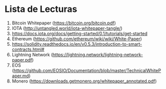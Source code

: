 # Lista de Lecturas

1. Bitcoin Whitepaper (https://bitcoin.org/bitcoin.pdf)
2. IOTA (http://untangled.world/iota-whitepaper-tangle/)
3. https://docs.iota.org/docs/getting-started/0.1/tutorials/get-started
4. Ethereum (https://github.com/ethereum/wiki/wiki/White-Paper)
5. https://solidity.readthedocs.io/en/v0.5.3/introduction-to-smart-contracts.html#
6. Lightning Network (https://lightning.network/lightning-network-paper.pdf)
7. EOS (https://github.com/EOSIO/Documentation/blob/master/TechnicalWhitePaper.md)
8. Monero (https://downloads.getmonero.org/whitepaper_annotated.pdf)